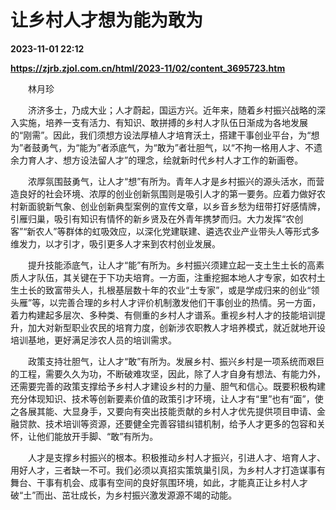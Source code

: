 # 让乡村人才想为能为敢为

**2023-11-01 22:12**

**https://zjrb.zjol.com.cn/html/2023-11/02/content_3695723.htm**

　　林月珍

　　济济多士，乃成大业；人才蔚起，国运方兴。近年来，随着乡村振兴战略的深入实施，培养一支有活力、有知识、敢拼搏的乡村人才队伍日渐成为各地发展的“刚需”。因此，我们须想方设法厚植人才培育沃土，搭建干事创业平台，为“想为”者鼓勇气，为“能为”者添底气，为“敢为”者壮胆气，以“不拘一格用人才、不遗余力育人才、想方设法留人才”的理念，绘就新时代乡村人才工作的新画卷。

　　浓厚氛围鼓勇气，让人才“想”有所为。青年人才是乡村振兴的源头活水，而营造良好的社会环境、浓厚的创业创新氛围则是吸引人才的第一要务。应着力做好农村新面貌新气象、创业创新典型案例的宣传文章，以乡音乡愁为纽带打好感情牌，引雁归巢，吸引有知识有情怀的新乡贤及在外青年携梦而归。大力发挥“农创客”“新农人”等群体的虹吸效应，以深化党建联建、遴选农业产业带头人等形式多维发力，以才引才，吸引更多人才来到农村创业发展。

　　提升技能添底气，让人才“能”有所为。乡村振兴须建立起一支土生土长的高素质人才队伍，其关键在于下功夫培育。一方面，注重挖掘本地人才专家，如农村土生土长的致富带头人，扎根基层数十年的农业“土专家”，或是学成归来的创业“领头雁”等，以完善合理的乡村人才评价机制激发他们干事创业的热情。另一方面，着力构建起多层次、多种类、有侧重的乡村人才谱系。重视乡村人才的技能培训提升，加大对新型职业农民的培育力度，创新涉农职教人才培养模式，就近就地开设培训基地，更好满足涉农人员的培训需求。

　　政策支持壮胆气，让人才“敢”有所为。发展乡村、振兴乡村是一项系统而艰巨的工程，需要久久为功，不断破难攻坚，因此，除了人才自身有想法、有能力外，还需要完善的政策支撑给予乡村人才建设乡村的力量、胆气和信心。既要积极构建充分体现知识、技术等创新要素价值的政策引才环境，让人才有“里”也有“面”，使之各展其能、大显身手，又要向有突出技能贡献的乡村人才优先提供项目申请、金融贷款、技术培训等资源，还要健全完善容错纠错机制，给予人才更多的包容和关怀，让他们能放开手脚、“敢”有所为。

　　人才是支撑乡村振兴的根本。积极推动乡村人才振兴，引进人才、培育人才、用好人才，三者缺一不可。我们必须以真招实策筑巢引凤，为乡村人才打造谋事有舞台、干事有机会、成事有空间的良好氛围环境，如此，才能真正让乡村人才破“土”而出、茁壮成长，为乡村振兴激发源源不竭的动能。